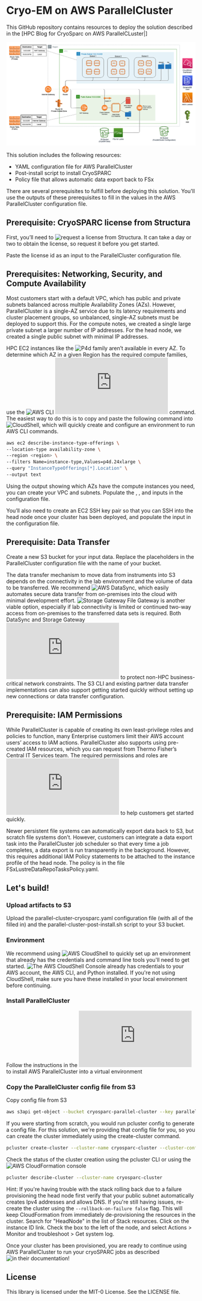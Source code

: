# Cryo-EM on AWS ParallelCluster

This GitHub repository contains resources to deploy the solution described in the [HPC Blog for CryoSparc on AWS ParallelCLuster|<blog-url>]

![Architecture](images/CryoSPARC-on-AWSParallelCluster.png)

This solution includes the following resources:
* YAML configuration file for AWS ParallelCluster
* Post-install script to install CryoSPARC
* Policy file that allows automatic data export back to FSx

There are several prerequisites to fulfill before deploying this solution. You'll use the outputs of these prerequisites to fill in the values <between angle brackets> in the AWS ParallelCluster configuration file.

## Prerequisite: CryoSPARC license from Structura

First, you’ll need to ![request a license from Structura](https://cryosparc.com/download). It can take a day or two to obtain the license, so request it before you get started. 

Paste the license id as an input to the ParallelCluster configuration file.

## Prerequisites: Networking, Security, and Compute Availability

Most customers start with a default VPC, which has public and private subnets balanced across multiple Availability Zones (AZs). However, ParallelCluster is a single-AZ service due to its latency requirements and cluster placement groups, so unbalanced, single-AZ subnets must be deployed to support this. For the compute notes, we created a single large private subnet a larger number of IP addresses. For the head node, we created a single public subnet with minimal IP addresses. 

HPC EC2 instances like the ![P4d family](https://aws.amazon.com/ec2/instance-types/p4/) aren’t  available in every AZ. To determine which AZ in a given Region has the required compute families, use the ![AWS CLI](https://aws.amazon.com/cli/) ![describe-instance-type-offerings](https://docs.aws.amazon.com/cli/latest/reference/ec2/describe-instance-type-offerings.html) command. The easiest way to do this is to copy and paste the following command into ![CloudShell](https://us-west-2.console.aws.amazon.com/cloudshell), which will quickly create and configure an environment to run AWS CLI commands.

```bash
aws ec2 describe-instance-type-offerings \
--location-type availability-zone \
--region <region> \
--filters Name=instance-type,Values=p4d.24xlarge \
--query "InstanceTypeOfferings[*].Location" \
--output text
```

Using the output showing which AZs have the compute instances you need, you can create your VPC and subnets. Populate the <REGION>, <SMALL-PUBLIC-SUBNET-ID>, and <LARGE-PRIVATE-SUBNET-ID> inputs in the configuration file.

You’ll also need to create an EC2 SSH key pair so that you can SSH into the head node once your cluster has been deployed, and populate the <EC2-KEY-PAIR-NAME> input in the configuration file.

## Prerequisite: Data Transfer 

Create a new S3 bucket for your input data. Replace the <S3-BUCKET> placeholders in the ParallelCluster configuration file with the name of your bucket.

The data transfer mechanism to move data from instruments into S3 depends on the connectivity in the lab environment and the volume of data to be transferred. We recommend ![AWS DataSync](https://aws.amazon.com/datasync/), which easily automates secure data transfer from on-premises into the cloud with minimal development effort. ![Storage Gateway File Gateway](https://aws.amazon.com/storagegateway/file/) is another viable option, especially if lab connectivity is limited or continued two-way access from on-premises to the transferred data sets is required. Both DataSync and Storage Gateway ![can be bandwidth throttled](https://docs.aws.amazon.com/datasync/latest/userguide/working-with-task-executions.html) to protect non-HPC business-critical network constraints. 
The S3 CLI and existing partner data transfer implementations can also support getting started quickly without setting up new connections or data transfer configuration.


## Prerequisite: IAM Permissions

While ParallelCluster is capable of creating its own least-privilege roles and policies to function, many Enterprise customers limit their AWS account users’ access to IAM actions. ParallelCluster also supports using pre-created IAM resources, which you can request from Thermo Fisher’s Central IT Services team. The required permissions and roles are ![provided in the ParallelCluster documentation](https://docs.aws.amazon.com/parallelcluster/latest/ug/iam-roles-in-parallelcluster-v3.html) to help customers get started quickly. 

Newer persistent file systems can automatically export data back to S3, but scratch file systems don’t. However, customers can integrate a data export task into the ParallelCluster job scheduler so that every time a job completes, a data export is run transparently in the background.  However, this requires additional IAM Policy statements to be attached to the instance profile of the head node. The policy is in the file FSxLustreDataRepoTasksPolicy.yaml.

## Let's build!

### Upload artifacts to S3

Upload the parallel-cluster-cryosparc.yaml configuration file (with all of the <placeholders> filled in) and the parallel-cluster-post-install.sh script to your S3 bucket.

### Environment
We recommend using ![AWS CloudShell](https://aws.amazon.com/cloudshell/) to quickly set up an environment that already has the credentials and command line tools you'll need to get started. ![The AWS CloudShell Console](https://console.aws.amazon.com/cloudshell) already has credentials to your AWS account, the AWS CLI, and Python installed. If you're not using CloudShell, make sure you have these installed in your local environment before continuing.

### Install ParallelCluster
Follow the instructions in the ![AWS ParallelCluster documentation](https://docs.aws.amazon.com/parallelcluster/latest/ug/install-v3-virtual-environment.html) to install AWS ParallelCluster into a virtual environment

### Copy the ParallelCluster config file from S3
Copy config file from S3

```bash
aws s3api get-object --bucket cryosparc-parallel-cluster --key parallel-cluster-cryosparc.yaml parallel-cluster-cryosparc.yaml
```

If you were starting from scratch, you would run pcluster config to generate a config file. For this solution, we're providing that config file for you, so you can create the cluster immediately using the create-cluster command.

```bash
pcluster create-cluster --cluster-name cryosparc-cluster --cluster-configuration parallel-cluster-cryosparc.yaml 
```

Check the status of the cluster creation using the pcluster CLI or using the ![AWS CloudFormation console](https://console.aws.amazon.com/cloudformation/)

```bash
pcluster describe-cluster --cluster-name cryosparc-cluster
```

Hint: If you're having trouble with the stack rolling back due to a failure provisioning the head node first verify that your public subnet automatically creates Ipv4 addresses and allows DNS. If you're still having issues, re-create the cluster using the ```--rollback-on-failure false``` flag. This will keep CloudFormation from immediately de-provisioning the resources in the cluster. Search for "HeadNode" in the list of Stack resources. Click on the instance ID link. Check the box to the left of the node, and select Actions > Monitor and troubleshoot > Get system log. 

Once your cluster has been provisioned, you are ready to continue using AWS ParallelCluster to run your cryoSPARC jobs as described ![in their documentation](https://guide.cryosparc.com/deploy/cryosparc-on-aws)!

## License

This library is licensed under the MIT-0 License. See the LICENSE file.

